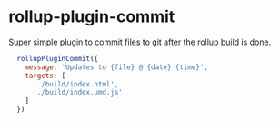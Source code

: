 # rollup-plugin-commit

Super simple plugin to commit files to git after the rollup build is done.

```js
  rollupPluginCommit({
    message: 'Updates to {file} @ {date} {time}',
    targets: [
      './build/index.html',
      './build/index.umd.js'
    ]
  })
```
